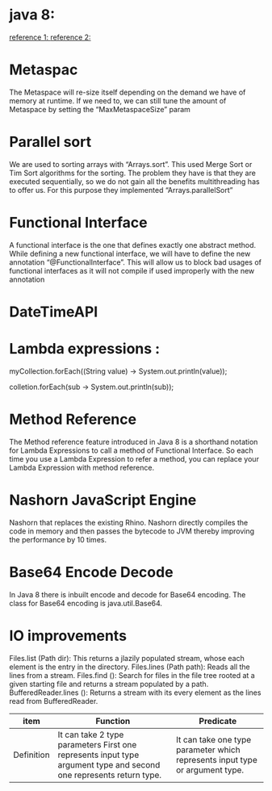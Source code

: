 
<h1>java 8: </h1>
<a href = "https://manifesto.co.uk/java-jdk-8-features/" target="_blank"> reference 1: </a>
<a href = "https://www.softwaretestinghelp.com/java/prominent-java-8-features/" target="_blank"> reference 2: </a>

<h1>Metaspac</h1>
</p>The Metaspace will re-size itself depending on the demand we have of memory at runtime. If we need to, we can still tune the amount of Metaspace by setting the “MaxMetaspaceSize” param</p>

<h1> Parallel sort</h1>
<p>
We are used to sorting arrays with “Arrays.sort”. This used Merge Sort or Tim Sort algorithms for the sorting. The problem they have is that they are executed sequentially, so we do not gain all the benefits multithreading has to offer us. For this purpose they implemented “Arrays.parallelSort”
</p>

<h1>Functional Interface </h1>
<p>
A functional interface is the one that defines exactly one abstract method. While defining a new functional interface, we will have to define the new annotation “@FunctionalInterface”. This will allow us to block bad usages of functional interfaces as it will not compile if used improperly with the new annotation
</p>

<h1>DateTimeAPI</h1>

<h1>Lambda expressions : </h1>
<p>myCollection.forEach((String value) -> System.out.println(value));</p>
<p>colletion.forEach(sub -> System.out.println(sub));  </p>

<h1>Method Reference </h1>
<p>
The Method reference feature introduced in Java 8 is a shorthand notation for Lambda Expressions to call a method of Functional Interface. So each time you use a Lambda Expression to refer a method, you can replace your Lambda Expression with method reference.
</p>

<h1>Nashorn JavaScript Engine </h1>
<p>
Nashorn that replaces the existing Rhino. Nashorn directly compiles the code in memory and then passes the bytecode to JVM thereby improving the performance by 10 times.
</p>

<h1>Base64 Encode Decode</h1>
<p>
In Java 8 there is inbuilt encode and decode for Base64 encoding. The class for Base64 encoding is java.util.Base64.
</p>


<h1>IO improvements</h1>
<p>
Files.list (Path dir): This returns a jlazily populated stream, whose each element is the entry in the directory.
Files.lines (Path path): Reads all the lines from a stream.
Files.find (): Search for files in the file tree rooted at a given starting file and returns a stream populated by a path.
BufferedReader.lines (): Returns a stream with its every element as the lines read from BufferedReader.
</p>


| item       	| Function                                                                                                           	| Predicate                                                                    	|
|------------	|--------------------------------------------------------------------------------------------------------------------	|------------------------------------------------------------------------------	|
| Definition 	| It can take 2 type parameters First one represents input type argument type and second one represents return type. 	| It can take one type parameter which represents input type or argument type. 	|

